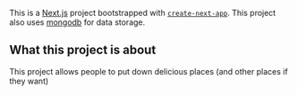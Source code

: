This is a [Next.js](https://nextjs.org/) project bootstrapped with [`create-next-app`](https://github.com/vercel/next.js/tree/canary/packages/create-next-app).
This project also uses [mongodb](https://www.mongodb.com/) for data storage.

## What this project is about
This project allows people to put down delicious places (and other places if they want)